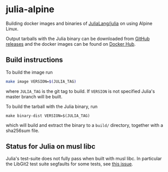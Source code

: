 # julia-alpine

Building docker images and binaries of [JuliaLang/julia][julia] on using Alpine Linux.

Output tarballs with the Julia binary can be downloaded from [GitHub releases][gh]
and the docker images can be found on [Docker Hub][dh].

## Build instructions

To build the image run
```sh
make image VERSION=$(JULIA_TAG)
```
where `JULIA_TAG` is the git tag to build. If `VERSION` is not specified Julia's master
branch will be built.

To build the tarball with the Julia binary, run
```
make binary-dist VERSION=$(JULIA_TAG)
```
which will build and extract the binary to a `build/` directory, together with a sha256sum file.

## Status for Julia on musl libc

Julia's test-suite does not fully pass when built with musl libc.
In particular the LibGit2 test suite segfaults for some tests,
see [this issue][issue].

[julia]: https://github.com/JuliaLang/julia
[gh]: https://github.com/fredrikekre/julia-alpine/releases
[dh]: https://cloud.docker.com/u/fredrikekre/repository/docker/fredrikekre/julia-alpine
[issue]: https://github.com/JuliaLang/julia/issues/28805
